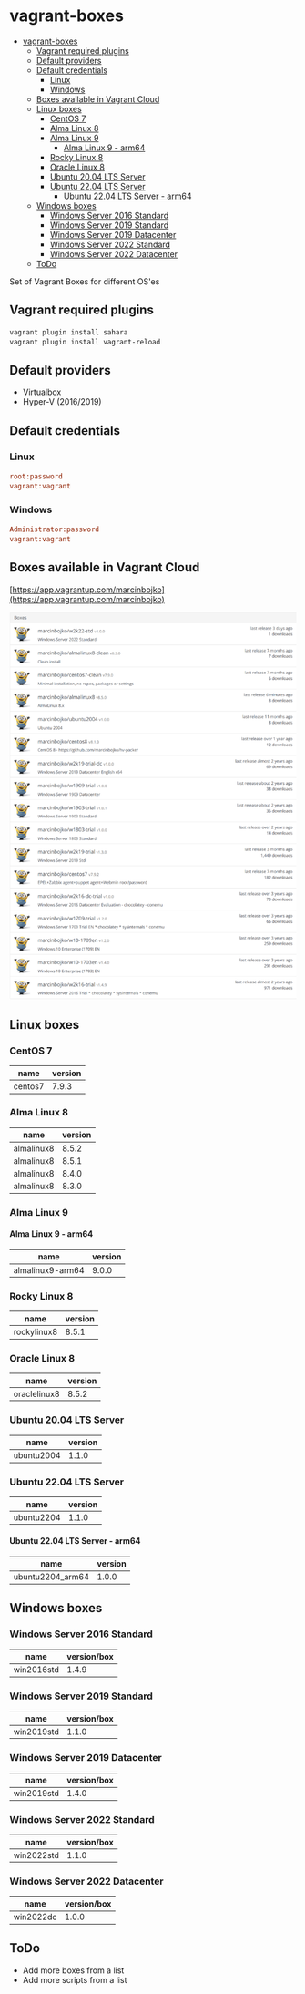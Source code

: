 # vagrant-boxes
<!-- TOC -->

- [vagrant-boxes](#vagrant-boxes)
  - [Vagrant required plugins](#vagrant-required-plugins)
  - [Default providers](#default-providers)
  - [Default credentials](#default-credentials)
    - [Linux](#linux)
    - [Windows](#windows)
  - [Boxes available in Vagrant Cloud](#boxes-available-in-vagrant-cloud)
  - [Linux boxes](#linux-boxes)
    - [CentOS 7](#centos-7)
    - [Alma Linux 8](#alma-linux-8)
    - [Alma Linux 9](#alma-linux-9)
      - [Alma Linux 9 - arm64](#alma-linux-9---arm64)
    - [Rocky Linux 8](#rocky-linux-8)
    - [Oracle Linux 8](#oracle-linux-8)
    - [Ubuntu 20.04 LTS Server](#ubuntu-2004-lts-server)
    - [Ubuntu 22.04 LTS Server](#ubuntu-2204-lts-server)
      - [Ubuntu 22.04 LTS Server - arm64](#ubuntu-2204-lts-server---arm64)
  - [Windows boxes](#windows-boxes)
    - [Windows Server 2016 Standard](#windows-server-2016-standard)
    - [Windows Server 2019 Standard](#windows-server-2019-standard)
    - [Windows Server 2019 Datacenter](#windows-server-2019-datacenter)
    - [Windows Server 2022 Standard](#windows-server-2022-standard)
    - [Windows Server 2022 Datacenter](#windows-server-2022-datacenter)
  - [ToDo](#todo)

<!-- /TOC -->

Set of Vagrant Boxes for different OS'es

## Vagrant required plugins

```bash
vagrant plugin install sahara
vagrant plugin install vagrant-reload
```

## Default providers

- Virtualbox
- Hyper-V (2016/2019)

## Default credentials

### Linux

```ini
root:password
vagrant:vagrant
```

### Windows

```ini
Administrator:password
vagrant:vagrant
```

## Boxes available in Vagrant Cloud

[https://app.vagrantup.com/marcinbojko](https://app.vagrantup.com/marcinbojko)

![alt](./images/image_01.png)

## Linux boxes

### CentOS 7

|name|version|
|----|-------|
|centos7|7.9.3|

### Alma Linux 8

|name|version|
|----|-------|
|almalinux8|8.5.2|
|almalinux8|8.5.1|
|almalinux8|8.4.0|
|almalinux8|8.3.0|

### Alma Linux 9

#### Alma Linux 9 - arm64

|name|version|
|----|-------|
|almalinux9-arm64|9.0.0|

### Rocky Linux 8

|name|version|
|----|-------|
|rockylinux8|8.5.1|

### Oracle Linux 8

|name|version|
|----|-------|
|oraclelinux8|8.5.2|

### Ubuntu 20.04 LTS Server

|name|version|
|----|-------|
|ubuntu2004|1.1.0|

### Ubuntu 22.04 LTS Server

|name|version|
|----|-------|
|ubuntu2204|1.1.0|

#### Ubuntu 22.04 LTS Server - arm64

|name|version|
|----|-------|
|ubuntu2204_arm64|1.0.0|

## Windows boxes

### Windows Server 2016 Standard

|name|version/box|
|----|-------|
|win2016std|1.4.9|

### Windows Server 2019 Standard

|name|version/box|
|----|-------|
|win2019std|1.1.0|

### Windows Server 2019 Datacenter

|name|version/box|
|----|-------|
|win2019std|1.4.0|

### Windows Server 2022 Standard

|name|version/box|
|----|-------|
|win2022std|1.1.0|

### Windows Server 2022 Datacenter

|name|version/box|
|----|-------|
|win2022dc|1.0.0|

## ToDo

- Add more boxes from a list
- Add more scripts from a list
